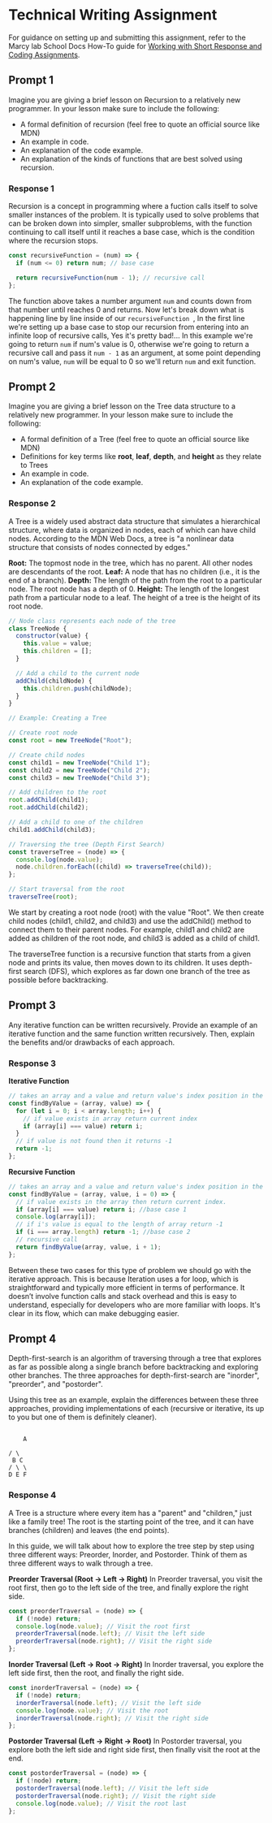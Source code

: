 # Technical Writing Assignment

For guidance on setting up and submitting this assignment, refer to the Marcy lab School Docs How-To guide for [Working with Short Response and Coding Assignments](https://marcylabschool.gitbook.io/marcy-lab-school-docs/fullstack-curriculum/how-tos/working-with-assignments#how-to-work-on-assignments).

## Prompt 1

Imagine you are giving a brief lesson on Recursion to a relatively new programmer. In your lesson make sure to include the following:

- A formal definition of recursion (feel free to quote an official source like MDN)
- An example in code.
- An explanation of the code example.
- An explanation of the kinds of functions that are best solved using recursion.

### Response 1

Recursion is a concept in programming where a fuction calls itself to solve smaller instances of the problem. It is typically used to solve problems that can be broken down into simpler, smaller subproblems, with the function continuing to call itself until it reaches a base case, which is the condition where the recursion stops.

```javascript
const recursiveFunction = (num) => {
  if (num <= 0) return num; // base case

  return recursiveFunction(num - 1); // recursive call
};
```

The function above takes a number argument `num` and counts down from that number until reaches 0 and returns. Now let's break down what is happening line by line inside of our `recursiveFunction `, In the first line we're setting up a base case to stop our recursion from entering into an infinite loop of recursive calls, Yes it's pretty bad!... In this example we're going to return `num` if num's value is 0, otherwise we're going to return a recursive call and pass it `num - 1` as an argument, at some point depending on num's value, `num` will be equal to 0 so we'll return `num` and exit function.

## Prompt 2

Imagine you are giving a brief lesson on the Tree data structure to a relatively new programmer. In your lesson make sure to include the following:

- A formal definition of a Tree (feel free to quote an official source like MDN)
- Definitions for key terms like **root**, **leaf**, **depth**, and **height** as they relate to Trees
- An example in code.
- An explanation of the code example.

### Response 2

A Tree is a widely used abstract data structure that simulates a hierarchical structure, where data is organized in nodes, each of which can have child nodes. According to the MDN Web Docs, a tree is "a nonlinear data structure that consists of nodes connected by edges."

**Root:** The topmost node in the tree, which has no parent. All other nodes are descendants of the root.
**Leaf:** A node that has no children (i.e., it is the end of a branch).
**Depth:** The length of the path from the root to a particular node. The root node has a depth of 0.
**Height:** The length of the longest path from a particular node to a leaf. The height of a tree is the height of its root node.

```javascript
// Node class represents each node of the tree
class TreeNode {
  constructor(value) {
    this.value = value;
    this.children = [];
  }

  // Add a child to the current node
  addChild(childNode) {
    this.children.push(childNode);
  }
}

// Example: Creating a Tree

// Create root node
const root = new TreeNode("Root");

// Create child nodes
const child1 = new TreeNode("Child 1");
const child2 = new TreeNode("Child 2");
const child3 = new TreeNode("Child 3");

// Add children to the root
root.addChild(child1);
root.addChild(child2);

// Add a child to one of the children
child1.addChild(child3);

// Traversing the tree (Depth First Search)
const traverseTree = (node) => {
  console.log(node.value);
  node.children.forEach((child) => traverseTree(child));
};

// Start traversal from the root
traverseTree(root);
```

We start by creating a root node (root) with the value "Root".
We then create child nodes (child1, child2, and child3) and use the addChild() method to connect them to their parent nodes. For example, child1 and child2 are added as children of the root node, and child3 is added as a child of child1.

The traverseTree function is a recursive function that starts from a given node and prints its value, then moves down to its children. It uses depth-first search (DFS), which explores as far down one branch of the tree as possible before backtracking.

## Prompt 3

Any iterative function can be written recursively. Provide an example of an iterative function and the same function written recursively. Then, explain the benefits and/or drawbacks of each approach.

### Response 3

**Iterative Function**

```javascript
// takes an array and a value and return value's index position in the array if it exists
const findByValue = (array, value) => {
  for (let i = 0; i < array.length; i++) {
    // if value exists in array return current index
    if (array[i] === value) return i;
  }
  // if value is not found then it returns -1
  return -1;
};
```

**Recursive Function**

```javascript
// takes an array and a value and return value's index position in the array if it exists. Also has a parameter i that defaults to 0.
const findByValue = (array, value, i = 0) => {
  // if value exists in the array then return current index.
  if (array[i] === value) return i; //base case 1
  console.log(array[i]);
  // if i's value is equal to the length of array return -1
  if (i === array.length) return -1; //base case 2
  // recursive call
  return findByValue(array, value, i + 1);
};
```

Between these two cases for this type of problem we should go with the iterative approach. This is because Iteration uses a for loop, which is straightforward and typically more efficient in terms of performance. It doesn’t involve function calls and stack overhead and this is easy to understand, especially for developers who are more familiar with loops. It's clear in its flow, which can make debugging easier.

## Prompt 4

Depth-first-search is an algorithm of traversing through a tree that explores as far as possible along a single branch before backtracking and exploring other branches. The three approaches for depth-first-search are "inorder", "preorder", and "postorder".

Using this tree as an example, explain the differences between these three approaches, providing implementations of each (recursive or iterative, its up to you but one of them is definitely cleaner).

```

    A

/ \
 B C
/ \ \
D E F

```

### Response 4

A Tree is a structure where every item has a "parent" and "children," just like a family tree! The root is the starting point of the tree, and it can have branches (children) and leaves (the end points).

In this guide, we will talk about how to explore the tree step by step using three different ways: Preorder, Inorder, and Postorder. Think of them as three different ways to walk through a tree.

**Preorder Traversal (Root → Left → Right)**
In Preorder traversal, you visit the root first, then go to the left side of the tree, and finally explore the right side.

```javascript
const preorderTraversal = (node) => {
  if (!node) return;
  console.log(node.value); // Visit the root first
  preorderTraversal(node.left); // Visit the left side
  preorderTraversal(node.right); // Visit the right side
};
```

**Inorder Traversal (Left → Root → Right)**
In Inorder traversal, you explore the left side first, then the root, and finally the right side.

```javascript
const inorderTraversal = (node) => {
  if (!node) return;
  inorderTraversal(node.left); // Visit the left side
  console.log(node.value); // Visit the root
  inorderTraversal(node.right); // Visit the right side
};
```

**Postorder Traversal (Left → Right → Root)**
In Postorder traversal, you explore both the left side and right side first, then finally visit the root at the end.

```javascript
const postorderTraversal = (node) => {
  if (!node) return;
  postorderTraversal(node.left); // Visit the left side
  postorderTraversal(node.right); // Visit the right side
  console.log(node.value); // Visit the root last
};
```

